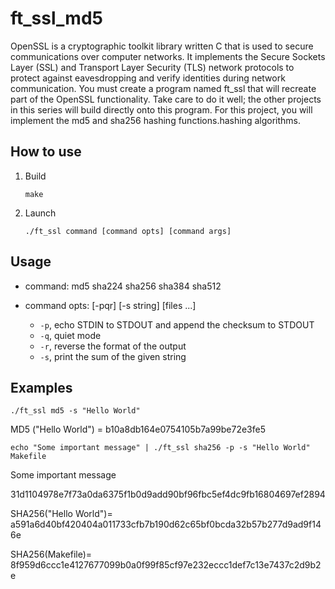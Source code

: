 # ft_ssl_md5
OpenSSL is a cryptographic toolkit library written C that is used to secure communications over computer networks. It implements the Secure Sockets Layer (SSL) and Transport Layer Security (TLS) network protocols to protect against eavesdropping and verify identities during network communication.
You must create a program named ft_ssl that will recreate part of the OpenSSL
functionality. Take care to do it well; the other projects in this series will build directly onto this program.
For this project, you will implement the md5 and sha256 hashing functions.hashing algorithms.

## How to use

1. Build

	`make`

2. Launch

	`./ft_ssl command [command opts] [command args]`

## Usage

* command: md5 sha224 sha256 sha384 sha512

* command opts: [-pqr] [-s string] [files ...]

    * `-p`, echo STDIN to STDOUT and append the checksum to STDOUT
    * `-q`, quiet mode
    * `-r`, reverse the format of the output
    * `-s`, print the sum of the given string
## Examples

`./ft_ssl md5 -s "Hello World"`

MD5 ("Hello World") = b10a8db164e0754105b7a99be72e3fe5

`echo "Some important message" | ./ft_ssl sha256 -p -s "Hello World" Makefile`

Some important message

31d1104978e7f73a0da6375f1b0d9add90bf96fbc5ef4dc9fb16804697ef2894

SHA256("Hello World")= a591a6d40bf420404a011733cfb7b190d62c65bf0bcda32b57b277d9ad9f146e

SHA256(Makefile)= 8f959d6ccc1e4127677099b0a0f99f85cf97e232eccc1def7c13e7437c2d9b2e
